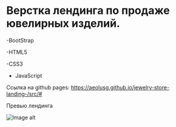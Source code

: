 

# Верстка лендинга по продаже ювелирных изделий.



-BootStrap

-HTML5
 
-CSS3

- JavaScript

Ссылка на github pages:
https://aeolusg.github.io/jewelry-store-landing-/src/#

Превью лендинга

![Image alt](https://github.com/AeolusG/jewelry-store-landing-/blob/main/src/images/prev.png)
